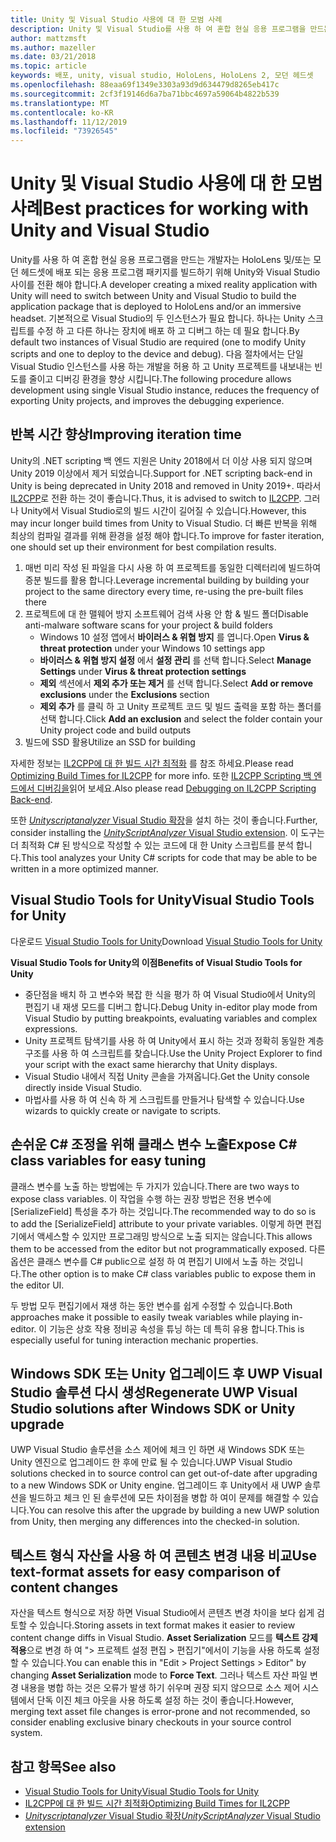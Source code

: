 ```yaml
---
title: Unity 및 Visual Studio 사용에 대 한 모범 사례
description: Unity 및 Visual Studio를 사용 하 여 혼합 현실 응용 프로그램을 만드는 워크플로를 간소화 하기 위한 팁과 요령.
author: mattzmsft
ms.author: mazeller
ms.date: 03/21/2018
ms.topic: article
keywords: 배포, unity, visual studio, HoloLens, HoloLens 2, 모던 헤드셋
ms.openlocfilehash: 88eaa69f1349e3303a93d9d634479d8265eb417c
ms.sourcegitcommit: 2cf3f19146d6a7ba71bbc4697a59064b4822b539
ms.translationtype: MT
ms.contentlocale: ko-KR
ms.lasthandoff: 11/12/2019
ms.locfileid: "73926545"
---
```

# <a name="best-practices-for-working-with-unity-and-visual-studio"></a><span data-ttu-id="ed7fe-104">Unity 및 Visual Studio 사용에 대 한 모범 사례</span><span class="sxs-lookup"><span data-stu-id="ed7fe-104">Best practices for working with Unity and Visual Studio</span></span>

<span data-ttu-id="ed7fe-105">Unity를 사용 하 여 혼합 현실 응용 프로그램을 만드는 개발자는 HoloLens 및/또는 모던 헤드셋에 배포 되는 응용 프로그램 패키지를 빌드하기 위해 Unity와 Visual Studio 사이를 전환 해야 합니다.</span><span class="sxs-lookup"><span data-stu-id="ed7fe-105">A developer creating a mixed reality application with Unity will need to switch between Unity and Visual Studio to build the application package that is deployed to HoloLens and/or an immersive headset.</span></span> <span data-ttu-id="ed7fe-106">기본적으로 Visual Studio의 두 인스턴스가 필요 합니다. 하나는 Unity 스크립트를 수정 하 고 다른 하나는 장치에 배포 하 고 디버그 하는 데 필요 합니다.</span><span class="sxs-lookup"><span data-stu-id="ed7fe-106">By default two instances of Visual Studio are required (one to modify Unity scripts and one to deploy to the device and debug).</span></span> <span data-ttu-id="ed7fe-107">다음 절차에서는 단일 Visual Studio 인스턴스를 사용 하는 개발을 허용 하 고 Unity 프로젝트를 내보내는 빈도를 줄이고 디버깅 환경을 향상 시킵니다.</span><span class="sxs-lookup"><span data-stu-id="ed7fe-107">The following procedure allows development using single Visual Studio instance, reduces the frequency of exporting Unity projects, and improves the debugging experience.</span></span>

## <a name="improving-iteration-time"></a><span data-ttu-id="ed7fe-108">반복 시간 향상</span><span class="sxs-lookup"><span data-stu-id="ed7fe-108">Improving iteration time</span></span>

<span data-ttu-id="ed7fe-109">Unity의 .NET scripting 백 엔드 지원은 Unity 2018에서 더 이상 사용 되지 않으며 Unity 2019 이상에서 제거 되었습니다.</span><span class="sxs-lookup"><span data-stu-id="ed7fe-109">Support for .NET scripting back-end in Unity is being deprecated in Unity 2018 and removed in Unity 2019+.</span></span> <span data-ttu-id="ed7fe-110">따라서 [IL2CPP](https://docs.unity3d.com/Manual/IL2CPP.html)로 전환 하는 것이 좋습니다.</span><span class="sxs-lookup"><span data-stu-id="ed7fe-110">Thus, it is advised to switch to [IL2CPP](https://docs.unity3d.com/Manual/IL2CPP.html).</span></span> <span data-ttu-id="ed7fe-111">그러나 Unity에서 Visual Studio로의 빌드 시간이 길어질 수 있습니다.</span><span class="sxs-lookup"><span data-stu-id="ed7fe-111">However, this may incur longer build times from Unity to Visual Studio.</span></span> <span data-ttu-id="ed7fe-112">더 빠른 반복을 위해 최상의 컴파일 결과를 위해 환경을 설정 해야 합니다.</span><span class="sxs-lookup"><span data-stu-id="ed7fe-112">To improve for faster iteration, one should set up their environment for best compilation results.</span></span>

1) <span data-ttu-id="ed7fe-113">매번 미리 작성 된 파일을 다시 사용 하 여 프로젝트를 동일한 디렉터리에 빌드하여 증분 빌드를 활용 합니다.</span><span class="sxs-lookup"><span data-stu-id="ed7fe-113">Leverage incremental building by building your project to the same directory every time, re-using the pre-built files there</span></span>
2) <span data-ttu-id="ed7fe-114">프로젝트에 대 한 맬웨어 방지 소프트웨어 검색 사용 안 함 & 빌드 폴더</span><span class="sxs-lookup"><span data-stu-id="ed7fe-114">Disable anti-malware software scans for your project & build folders</span></span>
   - <span data-ttu-id="ed7fe-115">Windows 10 설정 앱에서 **바이러스 & 위협 방지** 를 엽니다.</span><span class="sxs-lookup"><span data-stu-id="ed7fe-115">Open **Virus & threat protection** under your Windows 10 settings app</span></span>
   - <span data-ttu-id="ed7fe-116">**바이러스 & 위협 방지 설정** 에서 **설정 관리** 를 선택 합니다.</span><span class="sxs-lookup"><span data-stu-id="ed7fe-116">Select **Manage Settings** under **Virus & threat protection settings**</span></span>
   - <span data-ttu-id="ed7fe-117">**제외** 섹션에서 **제외 추가 또는 제거** 를 선택 합니다.</span><span class="sxs-lookup"><span data-stu-id="ed7fe-117">Select **Add or remove exclusions** under the **Exclusions** section</span></span>
   - <span data-ttu-id="ed7fe-118">**제외 추가** 를 클릭 하 고 Unity 프로젝트 코드 및 빌드 출력을 포함 하는 폴더를 선택 합니다.</span><span class="sxs-lookup"><span data-stu-id="ed7fe-118">Click **Add an exclusion** and select the folder contain your Unity project code and build outputs</span></span>
3) <span data-ttu-id="ed7fe-119">빌드에 SSD 활용</span><span class="sxs-lookup"><span data-stu-id="ed7fe-119">Utilize an SSD for building</span></span>

<span data-ttu-id="ed7fe-120">자세한 정보는 [IL2CPP에 대 한 빌드 시간 최적화](https://docs.unity3d.com/Manual/IL2CPP-OptimizingBuildTimes.html) 를 참조 하세요.</span><span class="sxs-lookup"><span data-stu-id="ed7fe-120">Please read [Optimizing Build Times for IL2CPP](https://docs.unity3d.com/Manual/IL2CPP-OptimizingBuildTimes.html) for more info.</span></span> <span data-ttu-id="ed7fe-121">또한 [IL2CPP Scripting 백 엔드에서 디버깅을](https://docs.unity3d.com/Manual/windowsstore-debugging-il2cpp.html)읽어 보세요.</span><span class="sxs-lookup"><span data-stu-id="ed7fe-121">Also please read [Debugging on IL2CPP Scripting Back-end](https://docs.unity3d.com/Manual/windowsstore-debugging-il2cpp.html).</span></span>

<span data-ttu-id="ed7fe-122">또한 [ *Unityscriptanalyzer* Visual Studio 확장](https://github.com/Microsoft/MixedRealityCompanionKit/tree/master/UnityScriptAnalyzer)을 설치 하는 것이 좋습니다.</span><span class="sxs-lookup"><span data-stu-id="ed7fe-122">Further, consider installing the [*UnityScriptAnalyzer* Visual Studio extension](https://github.com/Microsoft/MixedRealityCompanionKit/tree/master/UnityScriptAnalyzer).</span></span> <span data-ttu-id="ed7fe-123">이 도구는 더 최적화 C# 된 방식으로 작성할 수 있는 코드에 대 한 Unity 스크립트를 분석 합니다.</span><span class="sxs-lookup"><span data-stu-id="ed7fe-123">This tool analyzes your Unity C# scripts for code that may be able to be written in a more optimized manner.</span></span>

## <a name="visual-studio-tools-for-unity"></a><span data-ttu-id="ed7fe-124">Visual Studio Tools for Unity</span><span class="sxs-lookup"><span data-stu-id="ed7fe-124">Visual Studio Tools for Unity</span></span>

<span data-ttu-id="ed7fe-125">다운로드 [Visual Studio Tools for Unity](https://docs.microsoft.com/visualstudio/cross-platform/getting-started-with-visual-studio-tools-for-unity?view=vs-2019)</span><span class="sxs-lookup"><span data-stu-id="ed7fe-125">Download [Visual Studio Tools for Unity](https://docs.microsoft.com/visualstudio/cross-platform/getting-started-with-visual-studio-tools-for-unity?view=vs-2019)</span></span>

<span data-ttu-id="ed7fe-126">**Visual Studio Tools for Unity의 이점**</span><span class="sxs-lookup"><span data-stu-id="ed7fe-126">**Benefits of Visual Studio Tools for Unity**</span></span>
* <span data-ttu-id="ed7fe-127">중단점을 배치 하 고 변수와 복잡 한 식을 평가 하 여 Visual Studio에서 Unity의 편집기 내 재생 모드를 디버그 합니다.</span><span class="sxs-lookup"><span data-stu-id="ed7fe-127">Debug Unity in-editor play mode from Visual Studio by putting breakpoints, evaluating variables and complex expressions.</span></span>
* <span data-ttu-id="ed7fe-128">Unity 프로젝트 탐색기를 사용 하 여 Unity에서 표시 하는 것과 정확히 동일한 계층 구조를 사용 하 여 스크립트를 찾습니다.</span><span class="sxs-lookup"><span data-stu-id="ed7fe-128">Use the Unity Project Explorer to find your script with the exact same hierarchy that Unity displays.</span></span>
* <span data-ttu-id="ed7fe-129">Visual Studio 내에서 직접 Unity 콘솔을 가져옵니다.</span><span class="sxs-lookup"><span data-stu-id="ed7fe-129">Get the Unity console directly inside Visual Studio.</span></span>
* <span data-ttu-id="ed7fe-130">마법사를 사용 하 여 신속 하 게 스크립트를 만들거나 탐색할 수 있습니다.</span><span class="sxs-lookup"><span data-stu-id="ed7fe-130">Use wizards to quickly create or navigate to scripts.</span></span>

## <a name="expose-c-class-variables-for-easy-tuning"></a><span data-ttu-id="ed7fe-131">손쉬운 C# 조정을 위해 클래스 변수 노출</span><span class="sxs-lookup"><span data-stu-id="ed7fe-131">Expose C# class variables for easy tuning</span></span>

<span data-ttu-id="ed7fe-132">클래스 변수를 노출 하는 방법에는 두 가지가 있습니다.</span><span class="sxs-lookup"><span data-stu-id="ed7fe-132">There are two ways to expose class variables.</span></span> <span data-ttu-id="ed7fe-133">이 작업을 수행 하는 권장 방법은 전용 변수에 [SerializeField] 특성을 추가 하는 것입니다.</span><span class="sxs-lookup"><span data-stu-id="ed7fe-133">The recommended way to do so is to add the [SerializeField] attribute to your private variables.</span></span> <span data-ttu-id="ed7fe-134">이렇게 하면 편집기에서 액세스할 수 있지만 프로그래밍 방식으로 노출 되지는 않습니다.</span><span class="sxs-lookup"><span data-stu-id="ed7fe-134">This allows them to be accessed from the editor but not programmatically exposed.</span></span>  <span data-ttu-id="ed7fe-135">다른 옵션은 클래스 변수를 C# public으로 설정 하 여 편집기 UI에서 노출 하는 것입니다.</span><span class="sxs-lookup"><span data-stu-id="ed7fe-135">The other option is to make C# class variables public to expose them in the editor UI.</span></span> 

<span data-ttu-id="ed7fe-136">두 방법 모두 편집기에서 재생 하는 동안 변수를 쉽게 수정할 수 있습니다.</span><span class="sxs-lookup"><span data-stu-id="ed7fe-136">Both approaches make it possible to easily tweak variables while playing in-editor.</span></span> <span data-ttu-id="ed7fe-137">이 기능은 상호 작용 정비공 속성을 튜닝 하는 데 특히 유용 합니다.</span><span class="sxs-lookup"><span data-stu-id="ed7fe-137">This is especially useful for tuning interaction mechanic properties.</span></span>

## <a name="regenerate-uwp-visual-studio-solutions-after-windows-sdk-or-unity-upgrade"></a><span data-ttu-id="ed7fe-138">Windows SDK 또는 Unity 업그레이드 후 UWP Visual Studio 솔루션 다시 생성</span><span class="sxs-lookup"><span data-stu-id="ed7fe-138">Regenerate UWP Visual Studio solutions after Windows SDK or Unity upgrade</span></span>

<span data-ttu-id="ed7fe-139">UWP Visual Studio 솔루션을 소스 제어에 체크 인 하면 새 Windows SDK 또는 Unity 엔진으로 업그레이드 한 후에 만료 될 수 있습니다.</span><span class="sxs-lookup"><span data-stu-id="ed7fe-139">UWP Visual Studio solutions checked in to source control can get out-of-date after upgrading to a new Windows SDK or Unity engine.</span></span> <span data-ttu-id="ed7fe-140">업그레이드 후 Unity에서 새 UWP 솔루션을 빌드하고 체크 인 된 솔루션에 모든 차이점을 병합 하 여이 문제를 해결할 수 있습니다.</span><span class="sxs-lookup"><span data-stu-id="ed7fe-140">You can resolve this after the upgrade by building a new UWP solution from Unity, then merging any differences into the checked-in solution.</span></span>

## <a name="use-text-format-assets-for-easy-comparison-of-content-changes"></a><span data-ttu-id="ed7fe-141">텍스트 형식 자산을 사용 하 여 콘텐츠 변경 내용 비교</span><span class="sxs-lookup"><span data-stu-id="ed7fe-141">Use text-format assets for easy comparison of content changes</span></span>

<span data-ttu-id="ed7fe-142">자산을 텍스트 형식으로 저장 하면 Visual Studio에서 콘텐츠 변경 차이을 보다 쉽게 검토할 수 있습니다.</span><span class="sxs-lookup"><span data-stu-id="ed7fe-142">Storing assets in text format makes it easier to review content change diffs in Visual Studio.</span></span> <span data-ttu-id="ed7fe-143">**Asset Serialization** 모드를 **텍스트 강제 적용**으로 변경 하 여 "> 프로젝트 설정 편집 > 편집기"에서이 기능을 사용 하도록 설정할 수 있습니다.</span><span class="sxs-lookup"><span data-stu-id="ed7fe-143">You can enable this in "Edit > Project Settings > Editor" by changing **Asset Serialization** mode to **Force Text**.</span></span> <span data-ttu-id="ed7fe-144">그러나 텍스트 자산 파일 변경 내용을 병합 하는 것은 오류가 발생 하기 쉬우며 권장 되지 않으므로 소스 제어 시스템에서 단독 이진 체크 아웃을 사용 하도록 설정 하는 것이 좋습니다.</span><span class="sxs-lookup"><span data-stu-id="ed7fe-144">However, merging text asset file changes is error-prone and not recommended, so consider enabling exclusive binary checkouts in your source control system.</span></span>

## <a name="see-also"></a><span data-ttu-id="ed7fe-145">참고 항목</span><span class="sxs-lookup"><span data-stu-id="ed7fe-145">See also</span></span>
- [<span data-ttu-id="ed7fe-146">Visual Studio Tools for Unity</span><span class="sxs-lookup"><span data-stu-id="ed7fe-146">Visual Studio Tools for Unity</span></span>](https://visualstudiogallery.msdn.microsoft.com/8d26236e-4a64-4d64-8486-7df95156aba9)
- [<span data-ttu-id="ed7fe-147">IL2CPP에 대 한 빌드 시간 최적화</span><span class="sxs-lookup"><span data-stu-id="ed7fe-147">Optimizing Build Times for IL2CPP</span></span>](https://docs.unity3d.com/Manual/IL2CPP-OptimizingBuildTimes.html)
- [<span data-ttu-id="ed7fe-148">*Unityscriptanalyzer* Visual Studio 확장</span><span class="sxs-lookup"><span data-stu-id="ed7fe-148">*UnityScriptAnalyzer* Visual Studio extension</span></span>](https://github.com/Microsoft/MixedRealityCompanionKit/tree/master/UnityScriptAnalyzer)
